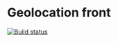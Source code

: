 # Geolocation front
[![Build status](https://ci.appveyor.com/api/projects/status/tv9p66kwimdxhxua?svg=true)](https://ci.appveyor.com/project/mikhailBrann/adv-browser-js-hw-10-frontend)